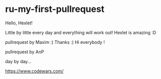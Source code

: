 # ru-my-first-pullrequest

Hello, Hexlet!

Little by little every day and everything will work out!
Hexlet is amazing :D

pullrequest by Maxim :)
Thanks :)
Hi everybody !

pullrequest by AnP

 day by day...

 https://www.codewars.com/
 
